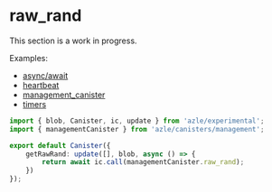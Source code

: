 # raw_rand

This section is a work in progress.

Examples:

-   [async/await](https://github.com/demergent-labs/azle/tree/main/examples/async_await)
-   [heartbeat](https://github.com/demergent-labs/azle/tree/main/examples/heartbeat)
-   [management_canister](https://github.com/demergent-labs/azle/tree/main/examples/management_canister)
-   [timers](https://github.com/demergent-labs/azle/tree/main/examples/timers)

```typescript
import { blob, Canister, ic, update } from 'azle/experimental';
import { managementCanister } from 'azle/canisters/management';

export default Canister({
    getRawRand: update([], blob, async () => {
        return await ic.call(managementCanister.raw_rand);
    })
});
```
